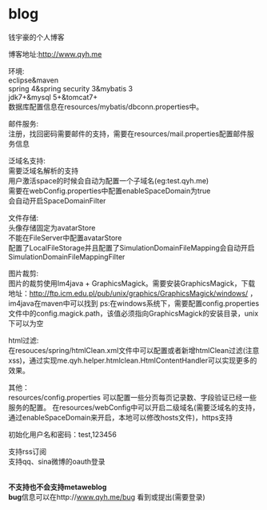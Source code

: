 # blog
钱宇豪的个人博客

博客地址:<a href="http://www.qyh.me" target="_blank">http://www.qyh.me</a><br/> 

环境:<br/>
eclipse&maven<br/> 
spring 4&spring security 3&mybatis 3<br/>
jdk7+&mysql 5+&tomcat7+<br/>
数据库配置信息在resources/mybatis/dbconn.properties中。<br/>

邮件服务:<br/>
注册，找回密码需要邮件的支持，需要在resources/mail.properties配置邮件服务信息<br/>

泛域名支持:<br/>
需要泛域名解析的支持<br/>
用户激活space的时候会自动为配置一个子域名(eg:test.qyh.me)<br/>
需要在webConfig.properties中配置enableSpaceDomain为true<br/>
会自动开启SpaceDomainFilter<br/>

文件存储:<br/>
头像存储固定为avatarStore<br/>
不能在FileServer中配置avatarStore<br/>
配置了LocalFileStorage并且配置了SimulationDomainFileMapping会自动开启SimulationDomainFileMappingFilter<br/>

图片裁剪:<br/>
图片的裁剪使用Im4java + GraphicsMagick。需要安装GraphicsMagick，下载地址：http://ftp.icm.edu.pl/pub/unix/graphics/GraphicsMagick/windows/ ，im4java在maven中可以找到
ps:在windows系统下，需要配置config.properties文件中的config.magick.path，该值必须指向GraphicsMagick的安装目录，unix下可以为空<br/>

html过滤:<br/>
在resouces/spring/htmlClean.xml文件中可以配置或者新增htmlClean过滤(注意xss)，通过实现me.qyh.helper.htmlclean.HtmlContentHandler可以实现更多的效果。<br/>

其他：<br/>
resources/config.properties 可以配置一些分页每页记录数、字段验证已经一些服务的配置。
在resources/webConfig中可以开启二级域名(需要泛域名的支持，通过enableSpaceDomain来开启，本地可以修改hosts文件)，https支持<br/>

初始化用户名和密码：test,123456</br>

支持rss订阅</br>
支持qq、sina微博的oauth登录<br/>

<br/><strong>不支持也不会支持metaweblog</strong><br/>
<strong>bug</strong>信息可以在http://www.qyh.me/bug  看到或提出(需要登录)
